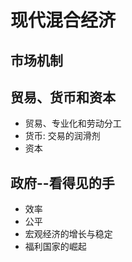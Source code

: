 # 现代混合经济
## 市场机制
## 贸易、货币和资本
- 贸易、专业化和劳动分工
- 货币: 交易的润滑剂
- 资本
## 政府--看得见的手
- 效率
- 公平
- 宏观经济的增长与稳定
- 福利国家的崛起
